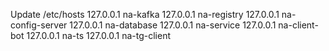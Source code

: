 Update /etc/hosts
127.0.0.1	na-kafka
127.0.0.1	na-registry
127.0.0.1	na-config-server
127.0.0.1	na-database
127.0.0.1	na-service
127.0.0.1	na-client-bot
127.0.0.1	na-ts
127.0.0.1	na-tg-client